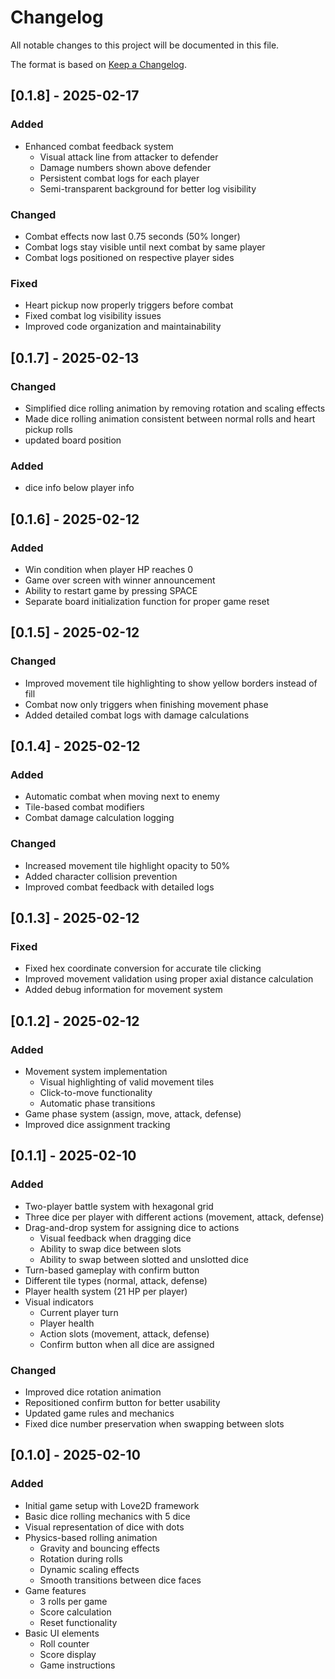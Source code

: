 # Changelog
All notable changes to this project will be documented in this file.

The format is based on [Keep a Changelog](https://keepachangelog.com/en/1.0.0/).

## [0.1.8] - 2025-02-17
### Added
- Enhanced combat feedback system
  - Visual attack line from attacker to defender
  - Damage numbers shown above defender
  - Persistent combat logs for each player
  - Semi-transparent background for better log visibility

### Changed
- Combat effects now last 0.75 seconds (50% longer)
- Combat logs stay visible until next combat by same player
- Combat logs positioned on respective player sides

### Fixed
- Heart pickup now properly triggers before combat
- Fixed combat log visibility issues
- Improved code organization and maintainability

## [0.1.7] - 2025-02-13
### Changed
- Simplified dice rolling animation by removing rotation and scaling effects
- Made dice rolling animation consistent between normal rolls and heart pickup rolls
- updated board position 

### Added
- dice info below player info

## [0.1.6] - 2025-02-12
### Added
- Win condition when player HP reaches 0
- Game over screen with winner announcement
- Ability to restart game by pressing SPACE
- Separate board initialization function for proper game reset

## [0.1.5] - 2025-02-12
### Changed
- Improved movement tile highlighting to show yellow borders instead of fill
- Combat now only triggers when finishing movement phase
- Added detailed combat logs with damage calculations

## [0.1.4] - 2025-02-12
### Added
- Automatic combat when moving next to enemy
- Tile-based combat modifiers
- Combat damage calculation logging

### Changed
- Increased movement tile highlight opacity to 50%
- Added character collision prevention
- Improved combat feedback with detailed logs

## [0.1.3] - 2025-02-12
### Fixed
- Fixed hex coordinate conversion for accurate tile clicking
- Improved movement validation using proper axial distance calculation
- Added debug information for movement system

## [0.1.2] - 2025-02-12
### Added
- Movement system implementation
  - Visual highlighting of valid movement tiles
  - Click-to-move functionality
  - Automatic phase transitions
- Game phase system (assign, move, attack, defense)
- Improved dice assignment tracking

## [0.1.1] - 2025-02-10
### Added
- Two-player battle system with hexagonal grid
- Three dice per player with different actions (movement, attack, defense)
- Drag-and-drop system for assigning dice to actions
  - Visual feedback when dragging dice
  - Ability to swap dice between slots
  - Ability to swap between slotted and unslotted dice
- Turn-based gameplay with confirm button
- Different tile types (normal, attack, defense)
- Player health system (21 HP per player)
- Visual indicators
  - Current player turn
  - Player health
  - Action slots (movement, attack, defense)
  - Confirm button when all dice are assigned

### Changed
- Improved dice rotation animation
- Repositioned confirm button for better usability
- Updated game rules and mechanics
- Fixed dice number preservation when swapping between slots

## [0.1.0] - 2025-02-10
### Added
- Initial game setup with Love2D framework
- Basic dice rolling mechanics with 5 dice
- Visual representation of dice with dots
- Physics-based rolling animation
  - Gravity and bouncing effects
  - Rotation during rolls
  - Dynamic scaling effects
  - Smooth transitions between dice faces
- Game features
  - 3 rolls per game
  - Score calculation
  - Reset functionality
- Basic UI elements
  - Roll counter
  - Score display
  - Game instructions
